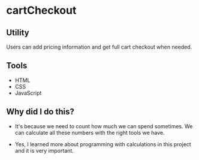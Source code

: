 # cartCheckout

## Utility

Users can add pricing information and get full cart checkout when needed.

## Tools

- HTML
- CSS
- JavaScript

## Why did I do this?

- It's because we need to count how much we can spend sometimes. We can calculate all these numbers with the right tools we have.

- Yes, I learned more about programming with calculations in this project and it is very important.
